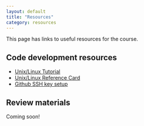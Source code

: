 ```yaml
---
layout: default
title: "Resources"
category: resources
---
```


This page has links to useful resources for the course.

## Code development resources

* <a class="external" target="_blank" href="https://cs.jhu.edu/~joanne/unix.html">Unix/Linux Tutorial</a>
* <a class="external" target="_blank" href="https://cs.jhu.edu/~joanne/unixRC.pdf">Unix/Linux Reference Card</a>
* [Github SSH key setup](resources/github-ssh.html)

## Review materials

Coming soon!
